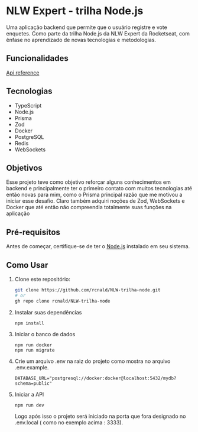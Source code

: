 # NLW Expert - trilha Node.js

Uma aplicação backend que permite que o usuário registre e vote enquetes. Como parte da trilha Node.js da NLW Expert da Rocketseat, com ênfase no aprendizado de novas tecnologias e metodologias.

## Funcionalidades

[Api reference](./API_RERFENCE.md)

## Tecnologias

- TypeScript
- Node.js
- Prisma
- Zod
- Docker
- PostgreSQL
- Redis
- WebSockets

## Objetivos

Esse projeto teve como objetivo reforçar alguns conhecimentos em backend e principalmente  ter o primeiro contato com muitos tecnologias até então novas para mim, como o Prisma principal razão que me motivou a iniciar esse desafio. Claro também adquiri noções de Zod, WebSockets e Docker que até então não compreendia totalmente suas funções na aplicação

## Pré-requisitos

Antes de começar, certifique-se de ter o [Node.js](https://nodejs.org/) instalado em seu sistema.

## Como Usar

1. Clone este repositório:
   ```bash
   git clone https://github.com/rcnald/NLW-trilha-node.git
   # or
   gh repo clone rcnald/NLW-trilha-node
   ```
2. Instalar suas dependências
   
    ```
    npm install
    ```
3. Iniciar o banco de dados
    ```
    npm run docker
    npm run migrate
    ```
4. Crie um arquivo .env na raiz do projeto como mostra no arquivo .env.example. 
	```
	DATABASE_URL="postgresql://docker:docker@localhost:5432/mydb?schema=public"
	```
5. Iniciar a API
    ```
    npm run dev
    ```
    Logo após isso o projeto será iniciado na porta que fora designado no .env.local ( como no exemplo acima : 3333).
